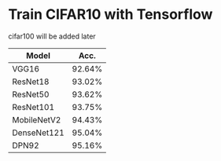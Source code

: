 # Train CIFAR10 with Tensorflow 
cifar100 will be added later


| Model           | Acc.    |
|-----------------|---------|
| VGG16           | 92.64%  |
| ResNet18        | 93.02%  |
| ResNet50        | 93.62%  |
| ResNet101       | 93.75%  |
| MobileNetV2     | 94.43%  |
| DenseNet121     | 95.04%  |
| DPN92           | 95.16%  |

